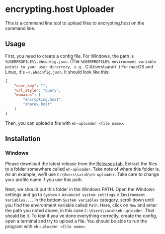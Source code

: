 # encrypting.host Uploader

This is a command line tool to upload files to encrypting.host on the command line.

## Usage

First, you need to create a config file. For Windows, the path is `%USERPROFILE%\.ehconfig.json`. (The `%USERPROFILE% environment variable points to your user directory, e.g. `C:\Users\sarah\`.) For macOS and Linux, it's `~/.ehconfig.json`. It should look like this:

```json
{
    "user_key": "",
    "url_style": "query",
    "domains": [
        "encrypting.host",
        "sharex.host"
    ]
}

```

Then, you can upload a file with `eh-uploader <file name>`.

## Installation

### Windows

Please download the latest release from the [Releases tab](https://github.com/encryptinghost/eh-uploader/releases). Extract the files to a folder somewhere called `eh-uploader`. Take note of where this folder is. As an example, we'll use `C:\Users\sarah\eh-uploader`. Take care to change your profile name if you use this path.

Next, we should put this folder in the Windows PATH. Open the Windows settings and go to `System` > `Advanced system settings` > `Environment Variables...`. In the bottom `System variables` category, scroll down until you find the environment variable called `Path`. Here, click on `New` and enter the path you noted above, in this case `C:\Users\sarah\eh-uploader`. That should be it. To test if you've done everything correctly, create the config, open a terminal and try to upload a file. You should be able to run the program with `eh-uploader <file name>`.